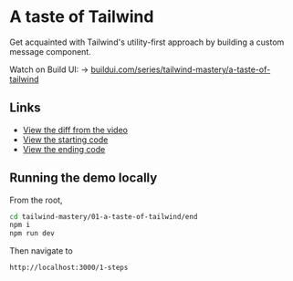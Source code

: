 # A taste of Tailwind


Get acquainted with Tailwind's utility-first approach by building a custom message component.

Watch on Build UI:
→ [buildui.com/series/tailwind-mastery/a-taste-of-tailwind](http://localhost:3000/series/tailwind-mastery/a-taste-of-tailwind)

## Links

- [View the diff from the video](https://github.com/builduilabs/tailwind-mastery/commit/db5e15a7ddf2bceada086f57ec3468f0f60af73d)
- [View the starting code](./begin/pages/index.js)
- [View the ending code](./end/pages/index.js)

## Running the demo locally

From the root,

```sh
cd tailwind-mastery/01-a-taste-of-tailwind/end
npm i
npm run dev
```

Then navigate to

```
http://localhost:3000/1-steps
```